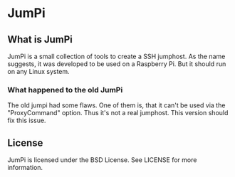 # JumPi

## What is JumPi

JumPi is a small collection of tools to create a SSH jumphost. As the
name suggests, it was developed to be used on a Raspberry Pi. But it
should run on any Linux system.

### What happened to the old JumPi

The old jumpi had some flaws. One of them is, that it can't be used via
the "ProxyCommand" option. Thus it's not a real jumphost. This version
should fix this issue.

## License

JumPi is licensed under the BSD License. See LICENSE for more information.


